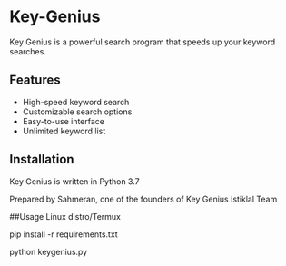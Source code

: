 # Key-Genius

Key Genius is a powerful search program that speeds up your keyword searches.

## Features

- High-speed keyword search
- Customizable search options
- Easy-to-use interface
- Unlimited keyword list

## Installation

Key Genius is written in Python 3.7

Prepared by Sahmeran, one of the founders of Key Genius Istiklal Team


##Usage Linux distro/Termux

pip install -r requirements.txt

python keygenius.py
